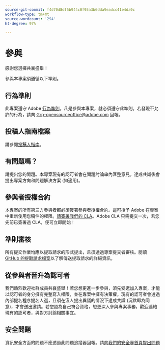 ```yaml
---
source-git-commit: f4d70d8df5b944c0f95a3b6dda9eadcc41e4da0c
workflow-type: tm+mt
source-wordcount: '294'
ht-degree: 97%

---
```

# 參與

感謝您選擇共襄盛舉！

參與本專案須遵循以下準則。

## 行為準則

此專案遵守 Adobe [行為準則](code-of-conduct.md)。凡是參與本專案，就必須遵守此準則。若發現不允許的行為，請向 
[Grp-opensourceoffice@adobe.com](mailto:Grp-opensourceoffice@adobe.com) 回報。

## 投稿人指南檔案

請參閱[投稿人指南](https://experienceleague.adobe.com/docs/contributor/contributor-guide/introduction.html)。

## 有問題嗎？

請提出您的問題。本專案現有的認可者會在問題討論串內匯整意見，達成共識後會提出專案方向和問題解決方案 (如適用)。

## 參與者授權合約

本專案的所有第三方參與者都必須簽署參與者授權合約。這可授予 Adobe 在專案中重新使用您稿件的權限。[請簽署我們的 CLA](http://opensource.adobe.com/cla.html)。Adobe CLA 只需提交一次，若您先前已簽署過 CLA，便可立即開始！

## 準則審核

所有提交作業均應以提取請求的形式提出，且須透過專案提交者審核。閱讀 [GitHub 的提取請求檔案](https://help.github.com/articles/about-pull-requests/)以了解傳送提取請求的詳細資訊。

<!--
Lastly, please follow the [pull request template](PULL_REQUEST_TEMPLATE.md) when
submitting a pull request!
-->

## 從參與者晉升為認可者

我們熱烈歡迎社群成員共襄盛舉！若您想更進一步參與，須先受邀加入專案，才能以認可者的身分擁有完整寫入權限，並在專案中擁有決策權。現有的認可者會透過內部提名程序提名人選，且須在沒人提出異議的情況下達成共識 (沉默即為同意)，才會送出邀請。若您認為自己符合資格，想更深入參與專案事務，歡迎連絡現有的認可者，與對方討論相關事宜。

## 安全問題

資訊安全方面的問題不應透過此問題追蹤器回報。請[向我們的安全專首頁提出問題](https://helpx.adobe.com/security/alertus.html)
